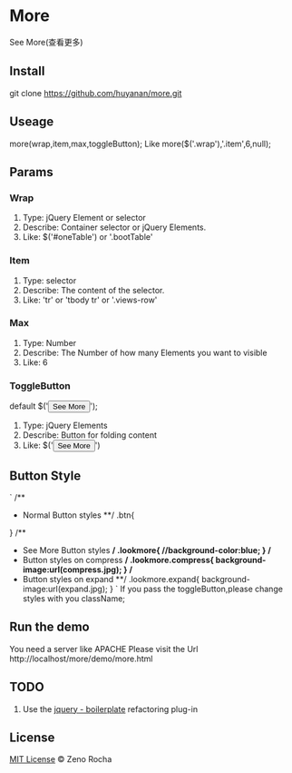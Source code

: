 More
====

See More(查看更多)

## Install

git clone https://github.com/huyanan/more.git

## Useage

 more(wrap,item,max,toggleButton);
 Like more($('.wrap'),'.item',6,null);

## Params

### Wrap
1. Type: jQuery Element or selector
2. Describe: Container selector or jQuery Elements.
3. Like: $('#oneTable') or '.bootTable'

### Item
1. Type: selector
2. Describe: The content of the selector.
3. Like: 'tr' or 'tbody tr' or '.views-row'

### Max
1. Type: Number
2. Describe: The Number of how many Elements you want to visible
3. Like: 6

### ToggleButton
default $('<button class="lookmore compress btn">See More</button>');
1. Type: jQuery Elements
2. Describe: Button for folding content
3. Like: $('<button class="myclass">See More</button>')

## Button Style
`
/**
 * Normal Button styles
 **/
.btn{
  
}
/**
 * See More Button styles
 **/
.lookmore{
 //background-color:blue;
}
/**
 * Button styles on compress
 **/
.lookmore.compress{
 background-image:url(compress.jpg);
}
/**
 * Button styles on expand
 **/
.lookmore.expand{
 background-image:url(expand.jpg);
}
`
If you pass the toggleButton,please change styles with you className;

## Run the demo

You need a server like APACHE
Please visit the Url
http://localhost/more/demo/more.html

## TODO

1. Use the [jquery - boilerplate](https://github.com/jquery-boilerplate) refactoring plug-in

## License

[MIT License](http://zenorocha.mit-license.org/) © Zeno Rocha
